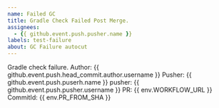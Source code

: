 ```yaml
---
name: Failed GC
title: Gradle Check Failed Post Merge.
assignees: 
  - {{ github.event.push.pusher.name }}
labels: test-failure
about: GC Failure autocut
---
```


Gradle check failure.
Author: {{ github.event.push.head_commit.author.username }}
Pusher: {{ github.event.push.puserh.name }}
pusher: {{ github.event.push.pusher.username }}
PR: {{ env.WORKFLOW_URL }} 
CommitId: {{ env.PR_FROM_SHA }}
